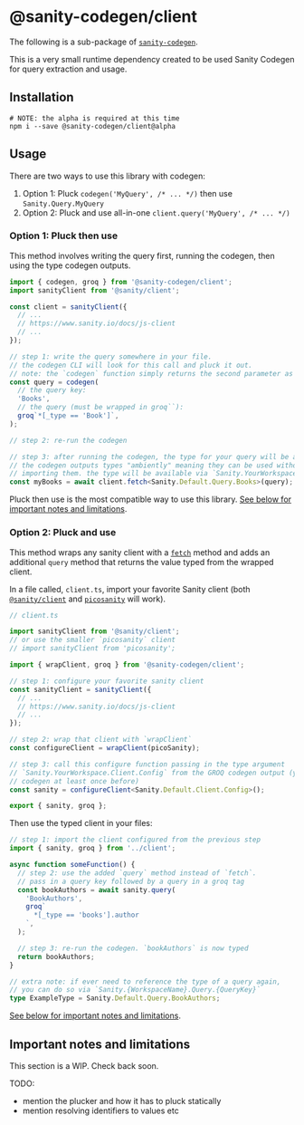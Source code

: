 # @sanity-codegen/client

The following is a sub-package of [`sanity-codegen`](https://github.com/ricokahler/sanity-codegen).

This is a very small runtime dependency created to be used Sanity Codegen for query extraction and usage.

## Installation

```
# NOTE: the alpha is required at this time
npm i --save @sanity-codegen/client@alpha
```

## Usage

There are two ways to use this library with codegen:

1. Option 1: Pluck `codegen('MyQuery', /* ... */)` then use `Sanity.Query.MyQuery`
2. Option 2: Pluck and use all-in-one `client.query('MyQuery', /* ... */)`

### Option 1: Pluck then use

This method involves writing the query first, running the codegen, then using the type codegen outputs.

```ts
import { codegen, groq } from '@sanity-codegen/client';
import sanityClient from '@sanity/client';

const client = sanityClient({
  // ...
  // https://www.sanity.io/docs/js-client
  // ...
});

// step 1: write the query somewhere in your file.
// the codegen CLI will look for this call and pluck it out.
// note: the `codegen` function simply returns the second parameter as is.
const query = codegen(
  // the query key:
  'Books',
  // the query (must be wrapped in groq``):
  groq`*[_type == 'Book']`,
);

// step 2: re-run the codegen

// step 3: after running the codegen, the type for your query will be available.
// the codegen outputs types "ambiently" meaning they can be used without
// importing them. the type will be available via `Sanity.YourWorkspace.Query.YourQueryKey`
const myBooks = await client.fetch<Sanity.Default.Query.Books>(query);
```

Pluck then use is the most compatible way to use this library. [See below for important notes and limitations](#important-notes-and-limitations).

### Option 2: Pluck and use

This method wraps any sanity client with a [`fetch`](https://www.sanity.io/docs/js-client#performing-queries) method and adds an additional `query` method that returns the value typed from the wrapped client.

In a file called, `client.ts`, import your favorite Sanity client (both [`@sanity/client`](https://www.sanity.io/docs/js-client) and [`picosanity`](https://github.com/rexxars/picosanity) will work).

```ts
// client.ts

import sanityClient from '@sanity/client';
// or use the smaller `picosanity` client
// import sanityClient from 'picosanity';

import { wrapClient, groq } from '@sanity-codegen/client';

// step 1: configure your favorite sanity client
const sanityClient = sanityClient({
  // ...
  // https://www.sanity.io/docs/js-client
  // ...
});

// step 2: wrap that client with `wrapClient`
const configureClient = wrapClient(picoSanity);

// step 3: call this configure function passing in the type argument
// `Sanity.YourWorkspace.Client.Config` from the GROQ codegen output (you will have to run the
// codegen at least once before)
const sanity = configureClient<Sanity.Default.Client.Config>();

export { sanity, groq };
```

Then use the typed client in your files:

```ts
// step 1: import the client configured from the previous step
import { sanity, groq } from '../client';

async function someFunction() {
  // step 2: use the added `query` method instead of `fetch`.
  // pass in a query key followed by a query in a groq tag
  const bookAuthors = await sanity.query(
    'BookAuthors',
    groq`
      *[_type == 'books'].author
    `,
  );

  // step 3: re-run the codegen. `bookAuthors` is now typed
  return bookAuthors;
}

// extra note: if ever need to reference the type of a query again,
// you can do so via `Sanity.{WorkspaceName}.Query.{QueryKey}`
type ExampleType = Sanity.Default.Query.BookAuthors;
```

[See below for important notes and limitations](#important-notes-and-limitations).

## Important notes and limitations

This section is a WIP. Check back soon.

TODO:

- mention the plucker and how it has to pluck statically
- mention resolving identifiers to values etc

